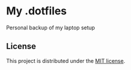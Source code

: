 # My .dotfiles

Personal backup of my laptop setup

## License

This project is distributed under the [MIT license](LICENSE.md).